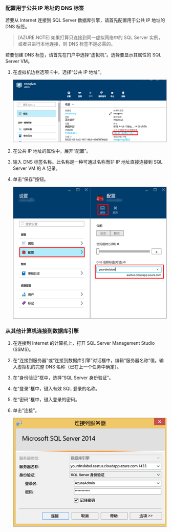 ### 配置用于公共 IP 地址的 DNS 标签

若要从 Internet 连接到 SQL Server 数据库引擎，请首先配置用于公共 IP 地址的 DNS 标签。

> [AZURE.NOTE] 如果打算只连接到同一虚拟网络中的 SQL Server 实例，或者只进行本地连接，则 DNS 标签不是必需的。

若要创建 DNS 标签，请首先在门户中选择“虚拟机”。选择要显示其属性的 SQL Server VM。

1. 在虚拟机边栏选项卡中，选择“公共 IP 地址”。

	![公共 ip 地址](./media/virtual-machines-sql-server-connection-steps/rm-public-ip-address.png)

2. 在公共 IP 地址的属性中，展开“配置”。

3. 输入 DNS 标签名称。此名称是一种可通过名称而非 IP 地址直接连接到 SQL Server VM 的 A 记录。

4. 单击“保存”按钮。

	![dns 标签](./media/virtual-machines-sql-server-connection-steps/rm-dns-label.png)

### 从其他计算机连接到数据库引擎

1. 在连接到 Internet 的计算机上，打开 SQL Server Management Studio (SSMS)。

2. 在“连接到服务器”或“连接到数据库引擎”对话框中，编辑“服务器名称”值。输入虚拟机的完整 DNS 名称（已在上一个任务中确定）。

3. 在“身份验证”框中，选择“SQL Server 身份验证”。

5. 在“登录”框中，键入有效 SQL 登录的名称。

6. 在“密码”框中，键入登录的密码。

7. 单击“连接”。

	![ssms 连接](./media/virtual-machines-sql-server-connection-steps/rm-ssms-connect.png)

<!---HONumber=AcomDC_0921_2016-->